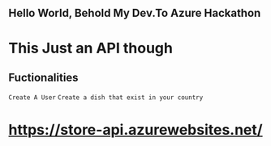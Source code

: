 ## Hello World, Behold My Dev.To Azure Hackathon
# This Just an API though

## Fuctionalities 
`Create A User`
`Create a dish that exist in your country  `

# https://store-api.azurewebsites.net/